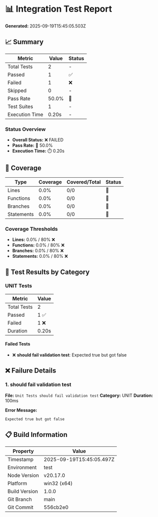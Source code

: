 # 📊 Integration Test Report

**Generated:** 2025-09-19T15:45:05.503Z

## 📈 Summary

| Metric | Value | Status |
| --- | --- | --- |
| Total Tests | 2 | - |
| Passed | 1 | ✅ |
| Failed | 1 | ❌ |
| Skipped | 0 | - |
| Pass Rate | 50.0% | 🔴 |
| Test Suites | 1 | - |
| Execution Time | 0.20s | - |

### Status Overview

- **Overall Status:** ❌ FAILED
- **Pass Rate:** 🔴 50.0%
- **Execution Time:** ⏱️ 0.20s


## 🎯 Coverage

| Type | Coverage | Covered/Total | Status |
| --- | --- | --- | --- |
| Lines | 0.0% | 0/0 | 🔴 |
| Functions | 0.0% | 0/0 | 🔴 |
| Branches | 0.0% | 0/0 | 🔴 |
| Statements | 0.0% | 0/0 | 🔴 |
### Coverage Thresholds

- **Lines:** 0.0% / 80% ❌
- **Functions:** 0.0% / 80% ❌
- **Branches:** 0.0% / 80% ❌
- **Statements:** 0.0% / 80% ❌


## 🧪 Test Results by Category

### UNIT Tests

| Metric | Value |
| --- | --- |
| Total Tests | 2 |
| Passed | 1 ✅ |
| Failed | 1 ❌ |
| Duration | 0.20s |

#### Failed Tests

- ❌ **should fail validation test**: Expected true but got false




## ❌ Failure Details

### 1. should fail validation test

**File:** `Unit Tests should fail validation test`
**Category:** UNIT
**Duration:** 100ms

**Error Message:**
```
Expected true but got false
```



## 📋 Build Information

| Property | Value |
| --- | --- |
| Timestamp | 2025-09-19T15:45:05.497Z |
| Environment | test |
| Node Version | v20.17.0 |
| Platform | win32 (x64) |
| Build Version | 1.0.0 |
| Git Branch | main |
| Git Commit | 556cb2e0 |